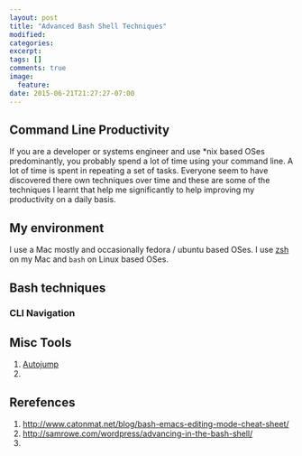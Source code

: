 ```yaml
---
layout: post
title: "Advanced Bash Shell Techniques"
modified:
categories:
excerpt:
tags: []
comments: true
image:
  feature:
date: 2015-06-21T21:27:27-07:00
---
```


## Command Line Productivity

If you are a developer or systems engineer and use \*nix based OSes predominantly, you probably spend a lot of time using your command line. A lot of time is spent in repeating a set of tasks. Everyone seem to have discovered there own techniques over time and these are some of the techniques I learnt that help me significantly to help improving my productivity on a daily basis.

## My environment

I use a Mac mostly and occasionally fedora / ubuntu based OSes.
I use [zsh](https://github.com/robbyrussell/oh-my-zsh) on my Mac and `bash` on Linux based OSes.

## Bash techniques

### CLI Navigation



## Misc Tools

1. [Autojump](https://github.com/joelthelion/autojump)
2.

## Rerefences

1. http://www.catonmat.net/blog/bash-emacs-editing-mode-cheat-sheet/
2. http://samrowe.com/wordpress/advancing-in-the-bash-shell/
3. 
